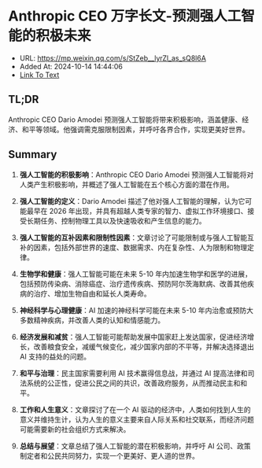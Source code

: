 # Anthropic CEO 万字长文-预测强人工智能的积极未来
- URL: https://mp.weixin.qq.com/s/StZeb__lyrZl_as_sQ8l6A
- Added At: 2024-10-14 14:44:06
- [Link To Text](2024-10-14-anthropic-ceo-万字长文-预测强人工智能的积极未来_raw.md)

## TL;DR
Anthropic CEO Dario Amodei 预测强人工智能将带来积极影响，涵盖健康、经济、和平等领域。他强调需克服限制因素，并呼吁各界合作，实现更美好世界。

## Summary
1. **强人工智能的积极影响**：Anthropic CEO Dario Amodei 预测强人工智能将对人类产生积极影响，并概述了强人工智能在五个核心方面的潜在作用。

2. **强人工智能的定义**：Dario Amodei 描述了他对强人工智能的理解，认为它可能最早在 2026 年出现，并具有超越人类专家的智力、虚拟工作环境接口、接受长期任务、控制物理工具以及快速吸收和产生信息的能力。

3. **强人工智能的互补因素和限制性因素**：文章讨论了可能限制或与强人工智能互补的因素，包括外部世界的速度、数据需求、内在复杂性、人为限制和物理定律。

4. **生物学和健康**：强人工智能可能在未来 5-10 年内加速生物学和医学的进展，包括预防传染病、消除癌症、治疗遗传疾病、预防阿尔茨海默病、改善其他疾病的治疗、增加生物自由和延长人类寿命。

5. **神经科学与心理健康**：AI 加速的神经科学可能在未来 5-10 年内治愈或预防大多数精神疾病，并改善人类的认知和情感能力。

6. **经济发展和减贫**：强人工智能可能帮助发展中国家赶上发达国家，促进经济增长，改善粮食安全，减缓气候变化，减少国家内部的不平等，并解决选择退出 AI 支持的益处的问题。

7. **和平与治理**：民主国家需要利用 AI 技术赢得信息战，并通过 AI 提高法律和司法系统的公正性，促进公民之间的共识，改善政府服务，从而推动民主和和平。

8. **工作和人生意义**：文章探讨了在一个 AI 驱动的经济中，人类如何找到人生的意义并维持生计，认为人生的意义主要来自人际关系和社交联系，而经济问题可能需要新的社会组织方式来解决。

9. **总结与展望**：文章总结了强人工智能的潜在积极影响，并呼吁 AI 公司、政策制定者和公民共同努力，实现一个更美好、更人道的世界。
